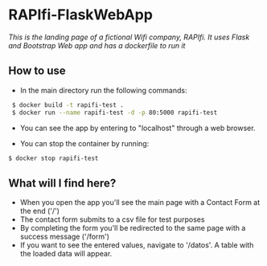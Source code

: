 # RAPIfi-FlaskWebApp

_This is the landing page of a fictional Wifi company, RAPIfi. It uses Flask and Bootstrap Web app and has a dockerfile to run it_


## How to use 

* In the main directory run the following commands: 

```bash
 $ docker build -t rapifi-test .
 $ docker run --name rapifi-test -d -p 80:5000 rapifi-test
 ```

* You can see the app by entering to "localhost" through a web browser.

* You can stop the container by running:

```bash
$ docker stop rapifi-test 
```

## What will I find here?

- When you open the app you'll see the main page with a Contact Form at the end ('/')
- The contact form submits to a csv file for test purposes 
- By completing the form you'll be redirected to the same page with a success message ('/form')
- If you want to see the entered values, navigate to '/datos'. A table with the loaded data will appear. 
